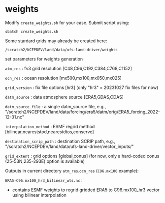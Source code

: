 # weights

Modify `create_weights.sh` for your case. Submit script using:

`sbatch create_weights.sh`

Some stardard grids may already be created here:

`/scratch2/NCEPDEV/land/data/ufs-land-driver/weights`

 set parameters for weights generation
 
`atm_res`      : fv3 grid resolution [C48,C96,C192,C384,C768,C1152] 

`ocn_res`      : ocean resolution [mx500,mx100,mx050,mx025] 

`grid_version` : fix file options [hr3] (only "hr3" = 20231027 fix files for now) 

`datm_source`  : data atmosphere source [ERA5,GDAS,CDAS]

`datm_source_file` : a single datm_source file, e.g., "/scratch2/NCEPDEV/land/data/forcing/era5/datm/orig/ERA5_forcing_2022-12-31.nc" 

`interpolation_method` : ESMF regrid method [bilinear,neareststod,nearestdtos,conserve]

`destination_scrip_path` : destination SCRIP path, e.g., "/scratch2/NCEPDEV/land/data/ufs-land-driver/vector_inputs/" 

`grid_extent`  : grid options [global,conus] (for now, only a hard-coded conus (25-53N,235-293E) option is available) 

Outputs in current directory `atm_res`.`ocn_res` (`C96.mx100` example):

`ERA5-C96.mx100_hr3_bilinear_wts.nc` :
* contains ESMF weights to regrid gridded ERA5 to C96.mx100_hr3 vector using bilinear interpolation

